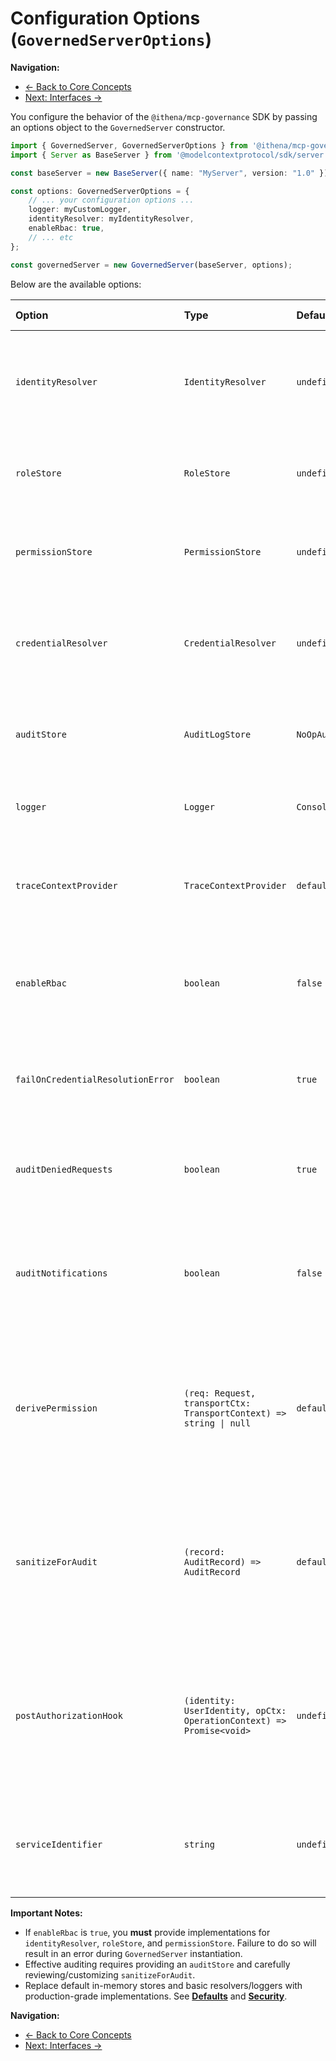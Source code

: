 # Configuration Options (`GovernedServerOptions`)

**Navigation:**
* [← Back to Core Concepts](./core-concepts.md)
* [Next: Interfaces →](./interfaces.md)

You configure the behavior of the `@ithena/mcp-governance` SDK by passing an options object to the `GovernedServer` constructor.

```typescript
import { GovernedServer, GovernedServerOptions } from '@ithena/mcp-governance';
import { Server as BaseServer } from '@modelcontextprotocol/sdk/server';

const baseServer = new BaseServer({ name: "MyServer", version: "1.0" });

const options: GovernedServerOptions = {
    // ... your configuration options ...
    logger: myCustomLogger,
    identityResolver: myIdentityResolver,
    enableRbac: true,
    // ... etc
};

const governedServer = new GovernedServer(baseServer, options);
```

Below are the available options:

| Option                          | Type                                                            | Default                     | Description                                                                                                                               | Required For |
| :------------------------------ | :-------------------------------------------------------------- | :-------------------------- | :---------------------------------------------------------------------------------------------------------------------------------------- | :----------- |
| `identityResolver`              | `IdentityResolver`                                              | `undefined`                 | Your implementation to resolve the caller's identity from the request context (e.g., headers, tokens). See **[Interfaces](./interfaces.md#identityresolver)**. | RBAC         |
| `roleStore`                     | `RoleStore`                                                     | `undefined`                 | Your implementation to fetch the roles associated with a resolved identity. See **[Interfaces](./interfaces.md#rolestore)**.                  | RBAC         |
| `permissionStore`               | `PermissionStore`                                               | `undefined`                 | Your implementation to check if a role grants a specific permission string. See **[Interfaces](./interfaces.md#permissionstore)**.       | RBAC         |
| `credentialResolver`            | `CredentialResolver`                                            | `undefined`                 | Your implementation to securely fetch credentials (secrets, API keys) needed by handlers. See **[Interfaces](./interfaces.md#credentialresolver)**. | -            |
| `auditStore`                    | `AuditLogStore`                                                 | `NoOpAuditLogStore`         | Your implementation to log detailed audit records. Defaults to doing nothing. See **[Interfaces](./interfaces.md#auditlogstore)**.            | Auditing     |
| `logger`                        | `Logger`                                                        | `ConsoleLogger`             | A structured logger instance. Defaults to logging JSON to the console. See **[Interfaces](./interfaces.md#logger)**.                      | Logging      |
| `traceContextProvider`          | `TraceContextProvider`                                          | `defaultTraceContextProvider` | Extracts distributed tracing context (e.g., W3C `traceparent`). Defaults to checking headers. See **[Interfaces](./interfaces.md#tracecontextprovider)**. | Tracing      |
| `enableRbac`                    | `boolean`                                                       | `false`                     | Set to `true` to activate the RBAC checks in the pipeline. Requires `identityResolver`, `roleStore`, and `permissionStore` to be provided. | RBAC         |
| `failOnCredentialResolutionError` | `boolean`                                                       | `true`                      | If `true`, requests will fail if the `credentialResolver` throws an error. If `false`, errors are logged, and the pipeline continues.       | -            |
| `auditDeniedRequests`           | `boolean`                                                       | `true`                      | If `true`, audit records are generated and sent to the `auditStore` even for requests that were denied by RBAC.                         | Auditing     |
| `auditNotifications`            | `boolean`                                                       | `false`                     | If `true`, audit records are generated and sent to the `auditStore` for incoming MCP notifications. Requires `auditStore` and `sanitizeForAudit`. | Auditing     |
| `derivePermission`              | `(req: Request, transportCtx: TransportContext) => string \| null` | `defaultDerivePermission`   | A function that generates the permission string (e.g., `tool:call:my_tool`) needed for a specific request. Return `null` to skip the permission check for that request. See **[Authorization](./authorization.md)**. | RBAC         |
| `sanitizeForAudit`              | `(record: AuditRecord) => AuditRecord`                          | `defaultSanitizeForAudit`   | **CRITICAL:** A function to remove or mask sensitive data (PII, secrets) from the `AuditRecord` before it's logged. **Review the default implementation carefully.** See **[Auditing & Logging](./auditing-logging.md)**. | Auditing     |
| `postAuthorizationHook`         | `(identity: UserIdentity, opCtx: OperationContext) => Promise<void>` | `undefined`                 | An optional asynchronous function called after a request passes authorization checks (or if RBAC is disabled/not applicable). Can be used for secondary checks or setup based on identity. | -            |
| `serviceIdentifier`             | `string`                                                        | `undefined`                 | An optional string identifying this specific instance of your MCP server. Included in logs and audit records for easier correlation.       | -            |

**Important Notes:**

*   If `enableRbac` is `true`, you **must** provide implementations for `identityResolver`, `roleStore`, and `permissionStore`. Failure to do so will result in an error during `GovernedServer` instantiation.
*   Effective auditing requires providing an `auditStore` and carefully reviewing/customizing `sanitizeForAudit`.
*   Replace default in-memory stores and basic resolvers/loggers with production-grade implementations. See **[Defaults](./defaults.md)** and **[Security](./security.md)**.

**Navigation:**
* [← Back to Core Concepts](./core-concepts.md)
* [Next: Interfaces →](./interfaces.md) 